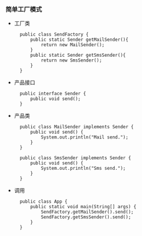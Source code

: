 ### 简单工厂模式
+ 工厂类

        public class SendFactory {
            public static Sender getMailSender(){
                return new MailSender();
            }
            public static Sender getSmsSender(){
                return new SmsSender();
            }
        }
+ 产品接口

        public interface Sender {
            public void send();
        }
+ 产品类

        public class MailSender implements Sender {
            public void send() {
                System.out.println("Mail send.");
            }
        }
        
        public class SmsSender implements Sender {
            public void send() {
                System.out.println("Sms send.");
            }
        }
+ 调用
 
        public class App {
            public static void main(String[] args) {
                SendFactory.getMailSender().send();
                SendFactory.getSmsSender().send();
            }
        }                        